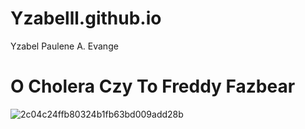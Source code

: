 # Yzabelll.github.io
Yzabel Paulene A. Evange



# **O Cholera Czy To Freddy Fazbear**



![2c04c24ffb80324b1fb63bd009add28b](https://github.com/Yzabelll/Yzabelll.github.io/assets/152250584/460cc8e3-3224-4754-95ff-b9ce75095ca1)

